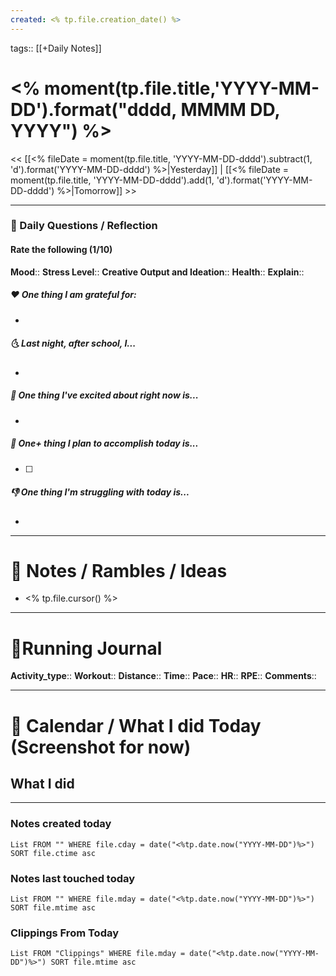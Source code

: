 ```yaml
---
created: <% tp.file.creation_date() %>
---
```

tags:: [[+Daily Notes]]

# <% moment(tp.file.title,'YYYY-MM-DD').format("dddd, MMMM DD, YYYY") %>

<< [[<% fileDate = moment(tp.file.title, 'YYYY-MM-DD-dddd').subtract(1, 'd').format('YYYY-MM-DD-dddd') %>|Yesterday]] | [[<% fileDate = moment(tp.file.title, 'YYYY-MM-DD-dddd').add(1, 'd').format('YYYY-MM-DD-dddd') %>|Tomorrow]] >>

---
### 📅 Daily Questions / Reflection

#### Rate the following (1/10)
**Mood**:: 
**Stress Level**:: 
**Creative Output and Ideation**:: 
**Health**:: 
**Explain**:: 

##### ❤️ One thing I am grateful for:
- 

##### 🌜 Last night, after school, I...
- 

##### 🙌 One thing I've excited about right now is...
- 

##### 🚀 One+ thing I plan to accomplish today is...
- [ ] 

##### 👎 One thing I'm struggling with today is...
- 

---
# 📝  Notes / Rambles / Ideas
- <% tp.file.cursor() %>


---
# 🏃Running Journal

**Activity_type**:: 
**Workout**:: 
**Distance**:: 
**Time**:: 
**Pace**:: 
**HR**:: 
**RPE**:: 
**Comments**:: 

---
# 📆 Calendar / What I did Today (Screenshot for now) 



**What I did**
- 
---
### Notes created today
```dataview
List FROM "" WHERE file.cday = date("<%tp.date.now("YYYY-MM-DD")%>") SORT file.ctime asc
```

### Notes last touched today
```dataview
List FROM "" WHERE file.mday = date("<%tp.date.now("YYYY-MM-DD")%>") SORT file.mtime asc
```

### Clippings From Today
```dataview
List FROM "Clippings" WHERE file.mday = date("<%tp.date.now("YYYY-MM-DD")%>") SORT file.mtime asc
```

